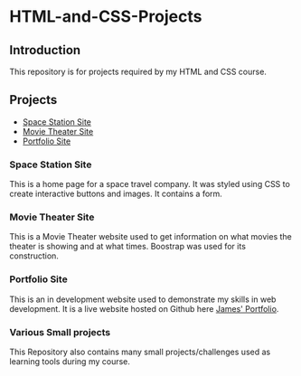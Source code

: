 # HTML-and-CSS-Projects
## Introduction
This repository is for projects required by my HTML and CSS course.
## Projects
* [Space Station Site](./Basic_HTML_and_CSS/Project/Index.html)
* [Movie Theater Site](./bootstrap4_project/academy_cinemas.html)
* [Portfolio Site](./Final_Assignment/index.html)
### Space Station Site
This is a home page for a space travel company. It was styled using CSS to create interactive buttons and images. It contains a form.
### Movie Theater Site
This is a Movie Theater website used to get information on what movies the theater is showing and at what times. Boostrap was used for its construction.
### Portfolio Site
This is an in development website used to demonstrate my skills in web development. It is a live website hosted on Github here [James' Portfolio](https://jmac-stack.github.io).
### Various Small projects
This Repository also contains many small projects/challenges used as learning tools during my course.